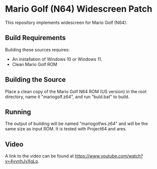 Mario Golf (N64) Widescreen Patch
===============
This repository implements widescreen for Mario Golf (N64).

Build Requirements
-------------
Building these sources requires:

* An installation of Windows 10 or Windows 11.
* Clean Mario Golf ROM

Building the Source
-------------
Place a clean copy of the Mario Golf N64 ROM (US version) in the root directory, name it "mariogolf.z64", and run "buld.bat" to build.

Running
-------------
The output of building will be named "mariogolfws.z64" and will be the same size as input ROM. It is tested with Project64 and ares.

Video
-------------
A link to the video can be found at https://www.youtube.com/watch?v=4yvnhJvXgLo.
